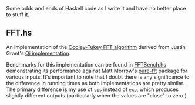 Some odds and ends of Haskell code as I write it and have no better place to
stuff it.

## FFT.hs

An implementation of the
[Cooley-Tukey FFT algorithm](http://en.wikipedia.org/wiki/Cooley%E2%80%93Tukey_FFT_algorithm)
derived from Justin Grant's
[Qi implementation](http://code.google.com/p/jngmisc/source/browse/qi/fft.qi).

Benchmarks for this implementation can be found in [FFTBench.hs](FFTBench.hs)
demonstrating its performance against Matt Morrow's
[pure-fft](http://hackage.haskell.org/package/pure-fft) package for various
inputs.  It's important to note that I doubt there is any significance to the
difference in running times as both implementations are pretty similar.  The
primary difference is my use of `cis` instead of `exp`, which produces slightly
different outputs (particularly when the values are "close" to zero.)

